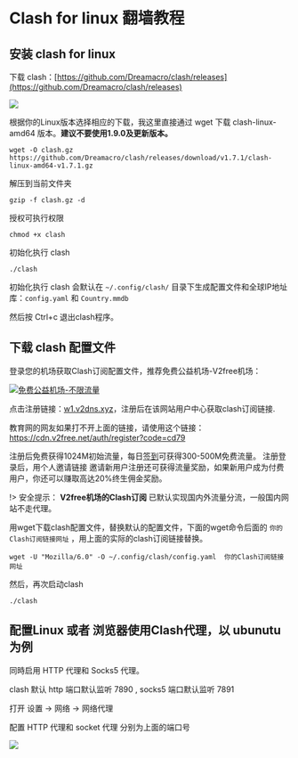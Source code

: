 # Clash for linux 翻墙教程

## 安装 clash for linux

下载 clash：[https://github.com/Dreamacro/clash/releases](https://github.com/Dreamacro/clash/releases)

![](https://v2free.org/docs/SSPanel/linux/clash_files/1946477.png)

根据你的Linux版本选择相应的下载，我这里直接通过 wget 下载 clash-linux-amd64 版本。**建议不要使用1.9.0及更新版本。**

    wget -O clash.gz https://github.com/Dreamacro/clash/releases/download/v1.7.1/clash-linux-amd64-v1.7.1.gz

解压到当前文件夹

    gzip -f clash.gz -d 

授权可执行权限

    chmod +x clash

初始化执行 clash

    ./clash 

初始化执行 clash 会默认在 `~/.config/clash/` 目录下生成配置文件和全球IP地址库：`config.yaml` 和 `Country.mmdb`

然后按 Ctrl+c 退出clash程序。

## 下载 clash 配置文件

登录您的机场获取Clash订阅配置文件，推荐免费公益机场-V2free机场：

[![免费公益机场-不限流量](https://raw.githubusercontent.com/bannedbook/fanqiang/master/v2ss/images/freenode.jpg)](https://w1.v2dns.xyz/auth/register?code=cd79)

点击注册链接：<a href="https://w1.v2dns.xyz/auth/register?code=cd79" target="_blank">w1.v2dns.xyz</a>，注册后在该网站用户中心获取clash订阅链接.

教育网的网友如果打不开上面的链接，请使用这个链接：
https://cdn.v2free.net/auth/register?code=cd79

注册后免费获得1024M初始流量，每日[签到](https://raw.githubusercontent.com/bannedbook/fanqiang/master/v2ss/images/checkin.jpg)可获得300-500M免费流量。
注册登录后，用个人邀请链接 邀请新用户注册还可获得流量奖励，如果新用户成为付费用户，你还可以赚取高达20%终生佣金奖励。

!> 安全提示： **V2free机场的Clash订阅** 已默认实现国内外流量分流，一般国内网站不走代理。

用wget下载clash配置文件，替换默认的配置文件，下面的wget命令后面的 `你的Clash订阅链接网址`  ，用上面的实际的clash订阅链接替换。

    wget -U "Mozilla/6.0" -O ~/.config/clash/config.yaml  你的Clash订阅链接网址

然后，再次启动clash

    ./clash

## 配置Linux 或者 浏览器使用Clash代理，以 ubunutu 为例

同時启用 HTTP 代理和 Socks5 代理。

clash 默认 http 端口默认监听 7890 , socks5 端口默认监听 7891

打开 设置 -> 网络 -> 网络代理

配置 HTTP 代理和 socket 代理 分别为上面的端口号

![](https://v2free.org/docs/SSPanel/linux/clash_files/574938345.png)